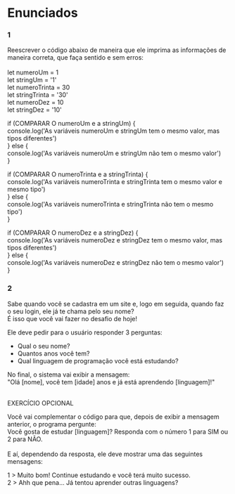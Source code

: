<h1>Enunciados</h1>

<h3>1</h3>
<p>Reescrever o código abaixo de maneira que ele imprima as informações de maneira correta, que faça sentido e sem erros:</br></br>
let numeroUm = 1</br>
let stringUm = '1'</br>
let numeroTrinta = 30</br>
let stringTrinta = '30'</br>
let numeroDez = 10</br>
let stringDez = '10'</br>

if (COMPARAR O numeroUm e a stringUm) {</br>
  console.log('As variáveis numeroUm e stringUm tem o mesmo valor, mas tipos diferentes')</br>
} else {</br>
  console.log('As variáveis numeroUm e stringUm não tem o mesmo valor')</br>
}</br>

if (COMPARAR O numeroTrinta e a stringTrinta) {</br>
  console.log('As variáveis numeroTrinta e stringTrinta tem o mesmo valor e mesmo tipo')</br>
} else {</br>
  console.log('As variáveis numeroTrinta e stringTrinta não tem o mesmo tipo')</br>
}</br>

if (COMPARAR O numeroDez e a stringDez) {</br>
  console.log('As variáveis numeroDez e stringDez tem o mesmo valor, mas tipos diferentes')</br>
} else {</br>
  console.log('As variáveis numeroDez e stringDez não tem o mesmo valor')</br>
}</p>

<h3>2</h3>
<p>Sabe quando você se cadastra em um site e, logo em seguida, quando faz o seu login, ele já te chama pelo seu nome?</br>
É isso que você vai fazer no desafio de hoje!</br>

Ele deve pedir para o usuário responder 3 perguntas:
- Qual o seu nome?
- Quantos anos você tem?
- Qual linguagem de programação você está estudando?</br>

No final, o sistema vai exibir a mensagem:</br>
"Olá [nome], você tem [idade] anos e já está aprendendo [linguagem]!"</br></br>

EXERCÍCIO OPCIONAL

Você vai complementar o código para que, depois de exibir a mensagem anterior, o programa pergunte:</br>
Você gosta de estudar [linguagem]? Responda com o número 1 para SIM ou 2 para NÃO.</br></br>
E aí, dependendo da resposta, ele deve mostrar uma das seguintes mensagens:

1 > Muito bom! Continue estudando e você terá muito sucesso.</br>
2 > Ahh que pena... Já tentou aprender outras linguagens?

